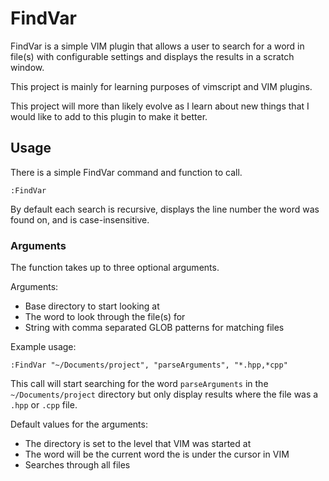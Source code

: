 # FindVar
FindVar is a simple VIM plugin that allows a user to search for a word in file(s) with configurable settings and displays the results in a scratch window.

This project is mainly for learning purposes of vimscript and VIM plugins.

This project will more than likely evolve as I learn about new things that I would like to add to this plugin to make it better.

## Usage

There is a simple FindVar command and function to call.

```
:FindVar
```

By default each search is recursive, displays the line number the word was found on, and is case-insensitive.

### Arguments
The function takes up to three optional arguments.

Arguments:
- Base directory to start looking at
- The word to look through the file(s) for
- String with comma separated GLOB patterns for matching files

Example usage:
```
:FindVar "~/Documents/project", "parseArguments", "*.hpp,*cpp"
```

This call will start searching for the word `parseArguments` in the `~/Documents/project` directory but only display results where the file was a `.hpp` or `.cpp` file.

Default values for the arguments:
- The directory is set to the level that VIM was started at
- The word will be the current word the is under the cursor in VIM
- Searches through all files


